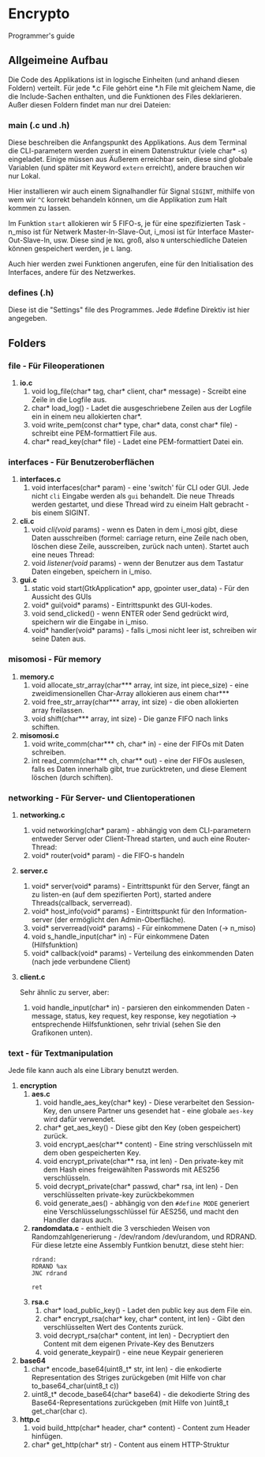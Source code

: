 # Encrypto
Programmer's guide
## Allgeimeine Aufbau

Die Code des Applikations ist in logische Einheiten (und anhand diesen Foldern) verteilt. Für jede *.c File gehört eine *.h File mit gleichem Name, die die Include-Sachen enthalten, und die Funktionen des Files deklarieren. Außer diesen Foldern findet man nur drei Dateien:
### main (.c und .h)
Diese beschreiben die Anfangspunkt des Applikations. Aus dem Terminal die CLI-parametern werden zuerst in einem Datenstruktur (viele char* -s) eingeladet. Einige müssen aus Äußerem erreichbar sein, diese sind globale Variablen (und später mit Keyword `extern` erreicht), andere brauchen wir nur Lokal. 

Hier installieren wir auch einem Signalhandler für Signal `SIGINT`, mithilfe von wem wir `^C` korrekt behandeln können, um die Applikation zum Halt kommen zu lassen.

Im Funktion `start` allokieren wir 5 FIFO-s, je für eine spezifizierten Task - n_miso ist für Netwerk Master-In-Slave-Out, i_mosi ist für Interface Master-Out-Slave-In, usw. Diese sind je `N`x`L` groß, also `N` unterschiedliche Dateien können gespeichert werden, je `L` lang. 

Auch hier werden zwei Funktionen angerufen, eine für den Initialisation des Interfaces, andere für des Netzwerkes.
### defines (.h)
Diese ist die "Settings" file des Programmes. Jede #define Direktiv ist hier angegeben.

## Folders
### **file** - Für Fileoperationen
1. **io.c**
    1. void log_file(char* tag, char* client, char* message) -  Screibt eine Zeile in die Logfile aus.
    1. char* load_log() - Ladet die ausgeschriebene Zeilen aus der Logfile ein in einem neu allokierten char*.
    1. void write_pem(const char* type, char* data, const char* file) - schreibt eine PEM-formattiert File aus.
    1. char* read_key(char* file) - Ladet eine PEM-formattiert Datei ein.
### **interfaces** - Für Benutzeroberflächen
1. **interfaces.c**
    1. void interfaces(char* param) - eine 'switch' für CLI oder GUI. Jede nicht `cli` Eingabe werden als `gui` behandelt. Die neue Threads werden gestartet, und diese Thread wird zu eineim Halt gebracht - bis einem SIGINT.
1. **cli.c**
    1. void *cli(void* params) - wenn es Daten in dem i_mosi gibt, diese Daten ausschreiben (formel: carriage return, eine Zeile nach oben, löschen diese Zeile, ausscreiben, zurück nach unten). Startet auch eine neues Thread:
    1. void *listener(void* params) - wenn der Benutzer aus dem Tastatur Daten eingeben, speichern in i_miso.
1. **gui.c**
    1. static void start(GtkApplication* app, gpointer user_data) - Für den Aussicht des GUIs
    1. void* gui(void* params) - Eintrittspunkt des GUI-kodes.
    1. void send_clicked() - wenn ENTER oder Send gedrückt wird, speichern wir die Eingabe in i_miso.
    1. void* handler(void* params) - falls i_mosi nicht leer ist, schreiben wir seine Daten aus.
### **misomosi** - Für memory
1. **memory.c**
    1. void allocate_str_array(char*** array, int size, int piece_size) - eine zweidimensionellen Char-Array allokieren aus einem char***
    1. void free_str_array(char*** array, int size) - die oben allokierten array freilassen.
    1. void shift(char*** array, int size) - Die ganze FIFO nach links schiften.
1. **misomosi.c**
    1. void write_comm(char*** ch, char* in) - eine der FIFOs mit Daten schreiben.
    1. int read_comm(char*** ch, char** out) - eine der FIFOs auslesen, falls es Daten innerhalb gibt, true zurücktreten, und diese Element löschen (durch schiften).
### **networking** - Für Server- und Clientoperationen
1. **networking.c**
    1. void networking(char* param) - abhängig von dem CLI-parametern entweder Server oder Client-Thread starten, und auch eine Router-Thread:
    1. void* router(void* param) - die FIFO-s handeln
1. **server.c**
    1. void* server(void* params) - Eintrittspunkt für den Server, fängt an zu listen-en (auf dem spezifierten Port), started andere Threads(callback, serverread).
    1. void* host_info(void* params) - Eintrittspunkt für den Information-server (der ermöglicht den Admin-Oberfläche).
    1. void* serverread(void* params) - Für einkommene Daten (-> n_miso)
    1. void s_handle_input(char* in) - Für einkommene Daten (Hilfsfunktion)
    1. void* callback(void* params) - Verteilung des einkommenden Daten (nach jede verbundene Client)
1. **client.c**
    
    Sehr ähnlic zu server, aber:
    1. void handle_input(char* in) - parsieren den einkommenden Daten - message, status, key request, key response, key negotiation -> entsprechende Hilfsfunktionen, sehr trivial (sehen Sie den Grafikonen unten).
### **text** - für Textmanipulation


Jede file kann auch als eine Library benutzt werden.
1. **encryption**
    1. **aes.c**
        1. void handle_aes_key(char* key) - Diese verarbeitet den Session-Key, den unsere Partner uns gesendet hat - eine globale `aes-key` wird dafür verwendet.
        1. char* get_aes_key() - Diese gibt den Key (oben gespeichert) zurück.
        1. void encrypt_aes(char** content) - Eine string verschlüsseln mit dem oben gespeicherten Key.
        1. void encrypt_private(char** rsa, int len) - Den private-key mit dem Hash eines freigewählten Passwords mit AES256 verschlüsseln.
        1. void decrypt_private(char* passwd, char* rsa, int len) - Den verschlüsselten private-key zurückbekommen
        1. void generate_aes() - abhängig von den `#define MODE` generiert eine Verschlüsselungsschlüssel für AES256, und macht den Handler daraus auch.
    1. **randomdata.c** - enthielt die 3 verschieden Weisen von Randomzahlgenerierung - /dev/random /dev/urandom, und RDRAND. Für diese letzte eine Assembly Funtkion benutzt, diese steht hier:
        ```
        rdrand:
        RDRAND %ax
        JNC rdrand

        ret
        ```
    1. **rsa.c**
        1. char* load_public_key() - Ladet den public key aus dem File ein.
        1. char* encrypt_rsa(char* key, char* content, int len) - Gibt den verschlüsselten Wert des Contents zurück.
        1. void decrypt_rsa(char* content, int len) - Decryptiert den Content mit dem eigenen Private-Key des Benutzers
        1. void generate_keypair() - eine neue Keypair generieren
1. **base64**
    1. char* encode_base64(uint8_t* str, int len) - die enkodierte Representation des Striges zurückgeben (mit Hilfe von char to_base64_char(uint8_t c))
    1. uint8_t* decode_base64(char* base64) - die dekodierte String des Base64-Representations zurückgeben (mit Hilfe von )uint8_t get_char(char c).
1. **http.c**
    1. void build_http(char* header, char* content) - Content zum Header hinfügen.
    1. char* get_http(char* str) - Content aus einem HTTP-Struktur
